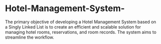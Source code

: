 # Hotel-Management-System-
The primary objective of developing a Hotel Management System based on a Singly Linked List is to create an efficient and scalable solution for managing hotel rooms, reservations, and room records. The system aims to streamline the workflow.
